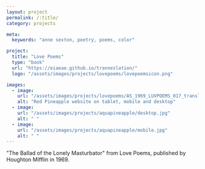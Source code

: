 ```yaml
---
layout: project
permalink: /:title/
category: projects

meta:
  keywords: "anne sexton, poetry, poems, color"

project:
  title: "Love Poems"
  type: "book"
  url: "https://eiaeae.github.io/tranneslation/"
  logo: "/assets/images/projects/lovepoems/lovepoemsicon.png"

images:
  - image:
    url: "/assets/images/projects/lovepoems/AS_1969_LUVPOEMS_017_translated.png"
    alt: "Red Pineapple website on tablet, mobile and desktop"
  - image:
    url: "/assets/images/projects/aquapineapple/desktop.jpg"
    alt: " "
  - image:
    url: "/assets/images/projects/aquapineapple/mobile.jpg"
    alt: " "
---
```

<p>"The Ballad of the Lonely Masturbator" from Love Poems, published by Houghton Mifflin in 1969.</p>
